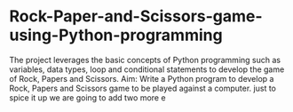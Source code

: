 # Rock-Paper-and-Scissors-game-using-Python-programming
The project leverages the basic concepts of Python programming such as variables, data types, loop and conditional statements to develop the game of Rock, Papers and Scissors. Aim: Write a Python program to develop a Rock, Papers and Scissors game to be played against a computer. just to spice it up we are going to add two more e
